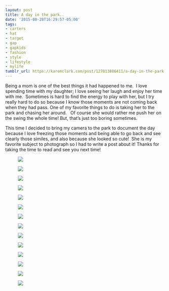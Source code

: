 ```yaml
---
layout: post
title: A day in the park..
date: '2015-08-28T16:29:57-05:00'
tags:
- carters
- hat
- target
- gap
- gapkids
- fashion
- style
- lifestyle
- mylife
tumblr_url: https://karemclark.com/post/127813886411/a-day-in-the-park
---
```

Being a mom is one of the best things it had happened to me. &nbsp;I love spending time with my daughter; I love seeing her laugh and enjoy her time with me. &nbsp;Sometimes is hard to find the energy to play with her, but I try really hard to do so because I know those moments are not coming back when they had pass. One of my favorite things to do is taking her to the park and chasing her around. &nbsp; Of course she would rather me push her on the swing the whole time! But, that’s just too boring sometimes. &nbsp;

This time I decided to bring my camera to the park to document the day because I love freezing those moments and being able to go back and see clearly those similes, and also because she looked so cute! &nbsp;She is my favorite subject to photograph so I had to write a post about it! Thanks for taking the time to read and see you next time!

<figure data-orig-width="5184" data-orig-height="3456" class="tmblr-full"><img src="https://64.media.tumblr.com/2d4aa667049a3e21a793885f19c25ebc/tumblr_inline_ntt9yopIeH1t4qra9_540.jpg" data-orig-width="5184" data-orig-height="3456"></figure><figure data-orig-width="5184" data-orig-height="3456" class="tmblr-full"><img src="https://64.media.tumblr.com/d218875acd757417ba48ec0460e77d9a/tumblr_inline_ntt8k3wfx11t4qra9_540.jpg" data-orig-width="5184" data-orig-height="3456"></figure><figure data-orig-width="5184" data-orig-height="3456" class="tmblr-full"><img src="https://64.media.tumblr.com/b2839ac359742e2bec8115fc9673e89a/tumblr_inline_ntt9d8oLTE1t4qra9_540.jpg" data-orig-width="5184" data-orig-height="3456"></figure><figure class="tmblr-full" data-orig-height="3456" data-orig-width="5184"><img src="https://64.media.tumblr.com/b592677751c2398560c33ea651391466/tumblr_inline_ntta6mhu6q1t4qra9_540.jpg" data-orig-height="3456" data-orig-width="5184"></figure><figure data-orig-width="5184" data-orig-height="3456" class="tmblr-full"><img src="https://64.media.tumblr.com/c35b16a1a69cf7272362dbecac6fcd8d/tumblr_inline_ntt9aw5RPM1t4qra9_540.jpg" data-orig-width="5184" data-orig-height="3456"></figure><figure data-orig-width="5184" data-orig-height="3456" class="tmblr-full"><img src="https://64.media.tumblr.com/14f0ccc7759091cd1dcf26b1fffa82fc/tumblr_inline_ntt9aeUVTt1t4qra9_540.jpg" data-orig-width="5184" data-orig-height="3456"></figure><figure data-orig-width="5184" data-orig-height="3456" class="tmblr-full"><img src="https://64.media.tumblr.com/0b9152234fd627a072e3074e11a04a67/tumblr_inline_ntt8i4HZQf1t4qra9_540.jpg" data-orig-width="5184" data-orig-height="3456"></figure><figure data-orig-width="5184" data-orig-height="3456" class="tmblr-full"><img src="https://64.media.tumblr.com/96830fc7fab9a52a2da8dcbf5b12f9cf/tumblr_inline_ntt96nqPgo1t4qra9_540.jpg" data-orig-width="5184" data-orig-height="3456"></figure><figure data-orig-width="5184" data-orig-height="3456" class="tmblr-full"><img src="https://64.media.tumblr.com/7407ba45daf780372f7bff6d8efd2042/tumblr_inline_ntt959As451t4qra9_540.jpg" data-orig-width="5184" data-orig-height="3456"></figure><figure data-orig-width="5184" data-orig-height="3456" class="tmblr-full"><img src="https://64.media.tumblr.com/9a52e9156812d0b41abf9d12e26b8cc0/tumblr_inline_ntt93xBUuv1t4qra9_540.jpg" data-orig-width="5184" data-orig-height="3456"></figure><figure class="tmblr-full" data-orig-height="3456" data-orig-width="5184"><img src="https://64.media.tumblr.com/d13e21ef5a2fae5a29cf085c288f55a2/tumblr_inline_ntta9ulgSy1t4qra9_540.jpg" data-orig-height="3456" data-orig-width="5184"></figure><figure data-orig-width="5184" data-orig-height="3456" class="tmblr-full"><img src="https://64.media.tumblr.com/a9c9dcca172603f53401be82259cdd1d/tumblr_inline_ntt8zuyvll1t4qra9_540.jpg" data-orig-width="5184" data-orig-height="3456"></figure><figure data-orig-width="5184" data-orig-height="3456" class="tmblr-full"><img src="https://64.media.tumblr.com/3fe1c004235f23ee5c161d228747ca75/tumblr_inline_ntt8y6uzDJ1t4qra9_540.jpg" data-orig-width="5184" data-orig-height="3456"></figure><figure data-orig-width="5184" data-orig-height="3456" class="tmblr-full"><img src="https://64.media.tumblr.com/5f49a9e4031766bb1ebbc4bc4234999b/tumblr_inline_ntt8j1UwAa1t4qra9_540.jpg" data-orig-width="5184" data-orig-height="3456"></figure>
